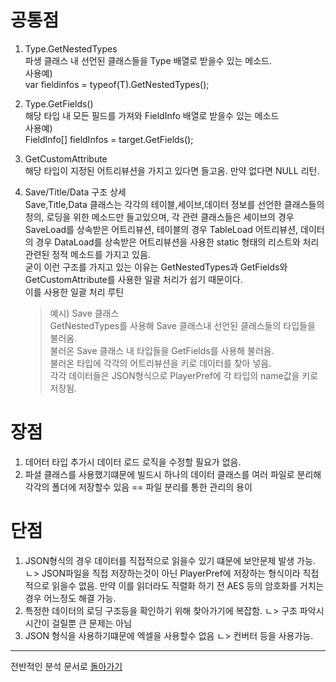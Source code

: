 # 공통점

1. Type.GetNestedTypes  
    파생 클래스 내 선언된 클래스들을 Type 배열로 받을수 있는 메소드.  
    사용예)  
        var fieldinfos = typeof(T).GetNestedTypes();

2. Type.GetFields()  
    해당 타입 내 모든 필드를 가져와 FieldInfo 배열로 받을수 있는 메소드  
    사용예)  
        FieldInfo[] fieldInfos = target.GetFields();

3. GetCustomAttribute<T>  
    해당 타입이 지정된 어트리뷰션을 가지고 있다면 들고옴. 만약 없다면 NULL 리턴.  

4. Save/Title/Data 구조 상세  
    Save,Title,Data 클래스는 각각의 테이블,세이브,데이터 정보를 선언한 클래스들의 정의, 로딩을 위한 메소드만 들고있으며, 각 관련 클래스들은 세이브의 경우 SaveLoad를 상속받은 어트리뷰션, 테이블의 경우 TableLoad 어트리뷰션, 데이터의 경우 DataLoad를 상속받은 어트리뷰션을 사용한 static 형태의 리스트와 처리 관련된 정적 메소드를 가지고 있음.  
    굳이 이런 구조를 가지고 있는 이유는 GetNestedTypes과 GetFields와 GetCustomAttribute를 사용한 일괄 처리가 쉽기 때문이다.  
    이를 사용한 일괄 처리 루틴  
    >    예시) Save 클래스  
            GetNestedTypes를 사용해 Save 클래스내 선언된 클래스들의 타입들을 불러옴.  
            불러온 Save 클래스 내 타입들을 GetFields를 사용해 불러옴.  
            불러온 타입에 각각의 어트리뷰션을 키로 데이터를 찾아 넣음.   
    각각 데이터들은 JSON형식으로 PlayerPref에 각 타입의 name값을 키로 저장됨.


# 장점
1. 데어터 타입 추가시 데이터 로드 로직을 수정할 필요가 없음.
2. 파셜 클래스를 사용했기떄문에 빌드시 하나의 데이터 클래스를 여러 파일로 분리해 각각의 폴더에 저장할수 있음 == 파일 분리를 통한 관리의 용이 

# 단점
1. JSON형식의 경우 데이터를 직접적으로 읽을수 있기 떄문에 보안문제 발생 가능.
    ㄴ> JSON파일을 직접 저장하는것이 아닌 PlayerPref에 저장하는 형식이라 직접적으로 읽을수 없음. 만약 이를 읽더라도 직렬화 하기 전 AES 등의 암호화를 거치는경우 어느정도 해결 가능.
2. 특정한 데이터의 로딩 구조등을 확인하기 위해 찾아가기에 복잡함.
    ㄴ> 구조 파악시 시간이 걸릴뿐 큰 문제는 아님
3. JSON 형식을 사용하기떄문에 엑셀을 사용할수 없음
    ㄴ> 컨버터 등을 사용가능.


*****

전반적인 분석 문서로 [돌아가기](https://github.com/Bo-sung/BBF_-/blob/master/전반적인_분석.md)
